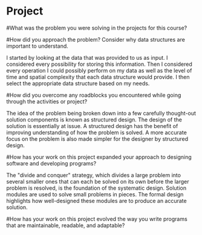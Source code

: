 # Project
#What was the problem you were solving in the projects for this course?


#How did you approach the problem? Consider why data structures are important to understand.

I started by looking at the data that was provided to us as input. I considered every possibility for storing this information. Then I considered every operation I could possibly perform on my data as well as the level of time and spatial complexity that each data structure would provide. I then select the appropriate data structure based on my needs.

#How did you overcome any roadblocks you encountered while going through the activities or project?

The idea of the problem being broken down into a few carefully thought-out solution components is known as structured design. The design of the solution is essentially at issue. A structured design has the benefit of improving understanding of how the problem is solved. A more accurate focus on the problem is also made simpler for the designer by structured design. 

#How has your work on this project expanded your approach to designing software and developing programs?

The "divide and conquer" strategy, which divides a large problem into several smaller ones that can each be solved on its own before the larger problem is resolved, is the foundation of the systematic design.  Solution modules are used to solve small problems in pieces. The formal design highlights how well-designed these modules are to produce an accurate solution.

#How has your work on this project evolved the way you write programs that are maintainable, readable, and adaptable?
